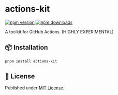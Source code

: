 # actions-kit

[![npm version][npm-version-src]][npm-version-href]
[![npm downloads][npm-downloads-src]][npm-downloads-href]

A toolkit for GitHub Actions. (HIGHLY EXPERIMENTAL)

## 📦 Installation

```bash
pnpm install actions-kit
```

## 📄 License

Published under [MIT License](./LICENSE).

[npm-version-src]: https://img.shields.io/npm/v/actions-kit?style=flat&colorA=18181B&colorB=4169E1
[npm-version-href]: https://npmjs.com/package/actions-kit
[npm-downloads-src]: https://img.shields.io/npm/dm/actions-kit?style=flat&colorA=18181B&colorB=4169E1
[npm-downloads-href]: https://npmjs.com/package/actions-kit
